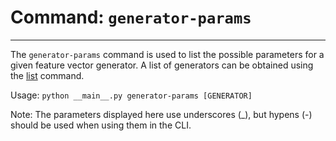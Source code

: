 # Command: `generator-params`

---

The `generator-params` command is used to list the possible parameters 
for a given feature vector generator. 
A list of generators can be obtained using the 
[list](./list.md) command.

Usage: `python __main__.py generator-params [GENERATOR]`

Note: The parameters displayed here use underscores (_), but hypens (-)
should be used when using them in the CLI.